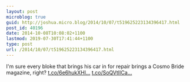 ```yaml
---
layout: post
microblog: true
guid: http://joshua.micro.blog/2014/10/07/t519625223134396417.html
post_id: 40196
date: 2014-10-08T10:08:02+1100
lastmod: 2019-07-30T17:41:44+1100
type: post
url: /2014/10/07/t519625223134396417.html
---
```

I'm sure every bloke that brings his car in for repair brings a Cosmo Bride magazine, right? [t.co/6e6hukXHl...](http://t.co/6e6hukXHlo) [t.co/SoQVtIICa...](http://t.co/SoQVtIICad)

